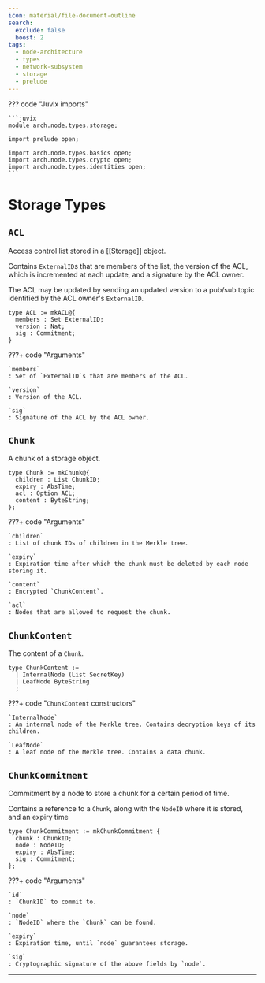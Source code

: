 ```yaml
---
icon: material/file-document-outline
search:
  exclude: false
  boost: 2
tags:
  - node-architecture
  - types
  - network-subsystem
  - storage
  - prelude
---
```


??? code "Juvix imports"

    ```juvix
    module arch.node.types.storage;

    import prelude open;

    import arch.node.types.basics open;
    import arch.node.types.crypto open;
    import arch.node.types.identities open;
    ```

# Storage Types

## `ACL`

Access control list stored in a [[Storage]] object.

Contains `ExternalID`s that are members of the list,
the version of the ACL, which is incremented at each update,
and a signature by the ACL owner.

The ACL may be updated by sending an updated version
to a pub/sub topic identified by the ACL owner's `ExternalID`.

```juvix
type ACL := mkACL@{
  members : Set ExternalID;
  version : Nat;
  sig : Commitment;
}
```

???+ code "Arguments"

    `members`
    : Set of `ExternalID`s that are members of the ACL.

    `version`
    : Version of the ACL.

    `sig`
    : Signature of the ACL by the ACL owner.

## `Chunk`

A chunk of a storage object.

```juvix
type Chunk := mkChunk@{
  children : List ChunkID;
  expiry : AbsTime;
  acl : Option ACL;
  content : ByteString;
};
```

???+ code "Arguments"

    `children`
    : List of chunk IDs of children in the Merkle tree.

    `expiry`
    : Expiration time after which the chunk must be deleted by each node storing it.

    `content`
    : Encrypted `ChunkContent`.

    `acl`
    : Nodes that are allowed to request the chunk.

## `ChunkContent`

The content of a `Chunk`.

```juvix
type ChunkContent :=
  | InternalNode (List SecretKey)
  | LeafNode ByteString
  ;
```

???+ code "`ChunkContent` constructors"

    `InternalNode`
    : An internal node of the Merkle tree. Contains decryption keys of its children.

    `LeafNode`
    : A leaf node of the Merkle tree. Contains a data chunk.

## `ChunkCommitment`

Commitment by a node to store a chunk for a certain period of time.

Contains a reference to a `Chunk`,
along with the `NodeID` where it is stored,
and an expiry time

```juvix
type ChunkCommitment := mkChunkCommitment {
  chunk : ChunkID;
  node : NodeID;
  expiry : AbsTime;
  sig : Commitment;
};
```

???+ code "Arguments"

    `id`
    : `ChunkID` to commit to.

    `node`
    : `NodeID` where the `Chunk` can be found.

    `expiry`
    : Expiration time, until `node` guarantees storage.

    `sig`
    : Cryptographic signature of the above fields by `node`.

---